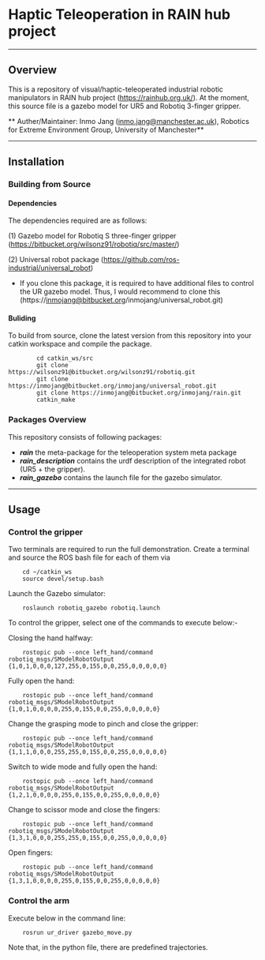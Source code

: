 # Haptic Teleoperation in RAIN hub project
---
## Overview
This is a repository of visual/haptic-teleoperated industrial robotic manipulators in RAIN hub project (https://rainhub.org.uk/). 
At the moment, this source file is a gazebo model for UR5 and Robotiq 3-finger gripper. 

** Auther/Maintainer: Inmo Jang (inmo.jang@manchester.ac.uk), Robotics for Extreme Environment Group, University of Manchester**

---
## Installation

### Building from Source

#### Dependencies
The dependencies required are as follows:

(1) Gazebo model for Robotiq S three-finger gripper (https://bitbucket.org/wilsonz91/robotiq/src/master/)

(2) Universal robot package (https://github.com/ros-industrial/universal_robot)
  
  - If you clone this package, it is required to have additional files to control the UR gazebo model. Thus, I would recommend to clone this (https://inmojang@bitbucket.org/inmojang/universal_robot.git) 


#### Buliding
To build from source, clone the latest version from this repository into your catkin workspace and compile the package.
    
	        cd catkin_ws/src
	        git clone https://wilsonz91@bitbucket.org/wilsonz91/robotiq.git
            git clone https://inmojang@bitbucket.org/inmojang/universal_robot.git
	        git clone https://inmojang@bitbucket.org/inmojang/rain.git
            catkin_make

### Packages Overview

This repository consists of following packages:

* ***rain*** the meta-package for the teleoperation system meta package
* ***rain_description*** contains the urdf description of the integrated robot (UR5 + the gripper).
* ***rain_gazebo*** contains the launch file for the gazebo simulator.


---
## Usage

### Control the gripper
Two terminals are required to run the full demonstration. Create a terminal and source the ROS bash file for each of them via

        cd ~/catkin_ws
        source devel/setup.bash 

Launch the Gazebo simulator:

        roslaunch robotiq_gazebo robotiq.launch

To control the gripper, select one of the commands to execute below:-

Closing the hand halfway:

        rostopic pub --once left_hand/command robotiq_msgs/SModelRobotOutput {1,0,1,0,0,0,127,255,0,155,0,0,255,0,0,0,0,0}

Fully open the hand:

        rostopic pub --once left_hand/command robotiq_msgs/SModelRobotOutput {1,0,1,0,0,0,0,255,0,155,0,0,255,0,0,0,0,0}

Change the grasping mode to pinch and close the gripper:

        rostopic pub --once left_hand/command robotiq_msgs/SModelRobotOutput {1,1,1,0,0,0,255,255,0,155,0,0,255,0,0,0,0,0}

Switch to wide mode and fully open the hand:

        rostopic pub --once left_hand/command robotiq_msgs/SModelRobotOutput {1,2,1,0,0,0,0,255,0,155,0,0,255,0,0,0,0,0}

Change to scissor mode and close the fingers:

        rostopic pub --once left_hand/command robotiq_msgs/SModelRobotOutput {1,3,1,0,0,0,255,255,0,155,0,0,255,0,0,0,0,0}

Open fingers:

        rostopic pub --once left_hand/command robotiq_msgs/SModelRobotOutput {1,3,1,0,0,0,0,255,0,155,0,0,255,0,0,0,0,0}


### Control the arm

Execute below in the command line: 

        rosrun ur_driver gazebo_move.py

Note that, in the python file, there are predefined trajectories. 